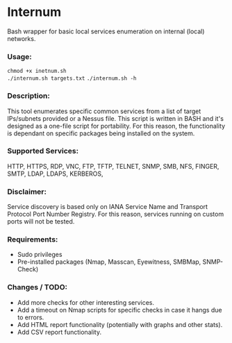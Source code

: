 # Internum
Bash wrapper for basic local services enumeration on internal (local) networks.

### Usage: 
`chmod +x inetnum.sh`    
`./internum.sh targets.txt` 
`./internum.sh -h` 

### Description:
This tool enumerates specific common services from a list of target IPs/subnets provided or a Nessus file.
This script is written in BASH and it's designed as a one-file script for portability.
For this reason, the functionality is dependant on specific packages being installed on the system.

### Supported Services:
HTTP, HTTPS, RDP, VNC, FTP, TFTP, TELNET, SNMP, SMB, NFS, FINGER, SMTP, LDAP, LDAPS, KERBEROS,

### Disclaimer: 
Service discovery is based only on IANA Service Name and Transport Protocol Port Number Registry.
For this reason, services running on custom ports will not be tested.

### Requirements: 
- Sudo privileges
- Pre-installed packages (Nmap, Masscan, Eyewitness, SMBMap, SNMP-Check)

### Changes / TODO:
- Add more checks for other interesting services.
- Add a timeout on Nmap scripts for specific checks in case it hangs due to errors.
- Add HTML report functionality (potentially with graphs and other stats).
- Add CSV report functionality.

